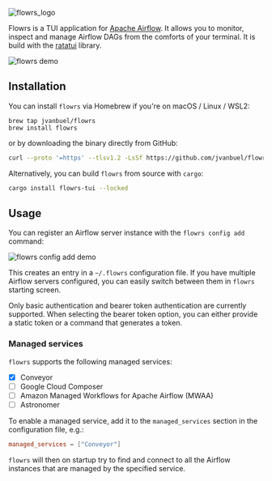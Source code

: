 ![flowrs_logo](./image/README/1683789045509.png)

Flowrs is a TUI application for [Apache Airflow](https://airflow.apache.org/). It allows you to monitor, inspect and manage Airflow DAGs from the comforts of your terminal. It is build with the [ratatui](https://ratatui.rs/) library.

![flowrs demo](./vhs/flowrs.gif)

## Installation

You can install `flowrs` via Homebrew if you're on macOS / Linux / WSL2:

```
brew tap jvanbuel/flowrs
brew install flowrs
```

or by downloading the binary directly from GitHub:

```bash
curl --proto '=https' --tlsv1.2 -LsSf https://github.com/jvanbuel/flowrs/releases/latest/download/flowrs-tui-installer.sh | sh
```

Alternatively, you can build `flowrs` from source with `cargo`:

```bash
cargo install flowrs-tui --locked
```

## Usage

You can register an Airflow server instance with the `flowrs config add` command:

![flowrs config add demo](./vhs/add_config.gif)

This creates an entry in a `~/.flowrs` configuration file. If you have multiple Airflow servers configured, you can easily switch between them in `flowrs` starting screen.

Only basic authentication and bearer token authentication are currently supported. When selecting the bearer token option, you can either provide a static token or a command that generates a token.

### Managed services

`flowrs` supports the following managed services:

- [x] Conveyor
- [ ] Google Cloud Composer
- [ ] Amazon Managed Workflows for Apache Airflow (MWAA)
- [ ] Astronomer

To enable a managed service, add it to the `managed_services` section in the configuration file, e.g.:

```toml
managed_services = ["Conveyor"]
```

`flowrs` will then on startup try to find and connect to all the Airflow instances that are managed by the specified service.
